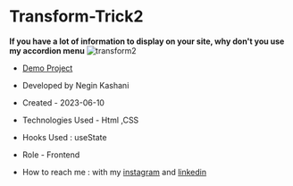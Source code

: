 # Transform-Trick2

**If you have a lot of information to display on your site, why don't you use my accordion menu**
![transform2](https://github.com/NeginKashani/Transform-Trick2/assets/109550062/1d2d43de-90fe-44b4-9335-6e0b1c854628)



- [Demo Project]()

- Developed by Negin Kashani

- Created - 2023-06-10

- Technologies Used - Html ,CSS 

- Hooks Used : useState 

- Role - Frontend

- How to reach me : with my [instagram](https://instagram.com/negin_kashweb?igshid=NTc4MTIwNjQ2YQ==
) and [linkedin](https://www.linkedin.com/in/negin-kashani-567840b8)

